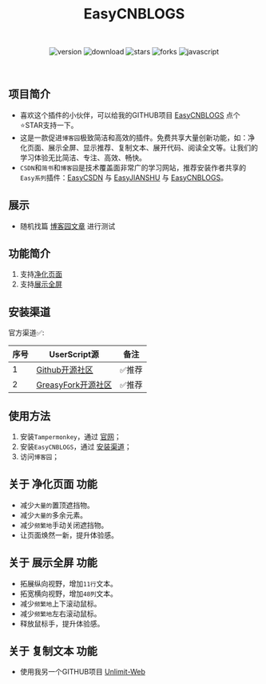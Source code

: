 <br><br>

<center><div align="center">

# EasyCNBLOGS

<br>

<img alt="version" src="https://img.shields.io/greasyfork/v/482368?style=for-the-badge&label=%E7%89%88%E6%9C%AC&logo=velog&logoColor=BE95FF&color=7B68EE"></img>
<img alt="download" src="https://img.shields.io/greasyfork/dt/482368?style=for-the-badge&label=%E7%94%A8%E6%88%B7%E5%AE%89%E8%A3%85%E9%87%8F&logo=bilibili&logoColor=78FF96"></img>
<img alt="stars" src="https://img.shields.io/github/stars/xcanwin/EasyCNBLOGS?style=for-the-badge&label=Stars&logo=undertale&logoColor=red&color=orange"></img>
<img alt="forks" src="https://img.shields.io/github/forks/xcanwin/EasyCNBLOGS?style=for-the-badge&label=Forks&logo=stackshare&logoColor=green&color=0AC18E"></img>
<img alt="javascript" src="https://img.shields.io/badge/JavaScript-%3E%3DES13-green?style=for-the-badge&label=JavaScript&logo=JavaScript&color=FDEE21"></img>

</div></center>

<br>

## 项目简介

- 喜欢这个插件的小伙伴，可以给我的GITHUB项目 [EasyCNBLOGS](https://github.com/xcanwin/EasyCNBLOGS) 点个⭐️STAR支持一下。
- 这是一款促进```博客园```极致简洁和高效的插件。免费共享大量创新功能，如：净化页面、展示全屏、显示推荐、复制文本、展开代码、阅读全文等。让我们的学习体验无比简洁、专注、高效、畅快。
- ```CSDN```和```简书```和```博客园```是技术覆盖面非常广的学习网站，推荐安装作者共享的```Easy系列```插件：[EasyCSDN](https://github.com/xcanwin/EasyCSDN/) 与 [EasyJIANSHU](https://github.com/xcanwin/EasyJIANSHU/) 与 [EasyCNBLOGS](https://github.com/xcanwin/EasyCNBLOGS/)。

## 展示

- 随机找篇 [博客园文章](https://www.cnblogs.com/long613/p/7614431.html) 进行测试

## 功能简介

1. 支持[净化页面](#关于-净化页面-功能)
2. 支持[展示全屏](#关于-展示全屏-功能)

## 安装渠道

官方渠道✅:

| 序号 | UserScript源 | 备注 |
| --- | --- | --- |
| 1 | [Github开源社区](https://raw.githubusercontent.com/xcanwin/EasyCNBLOGS/main/EasyCNBLOGS.user.js) | ✅推荐 |
| 2 | [GreasyFork开源社区](https://greasyfork.org/zh-CN/scripts/482368-easycnblogs) | ✅推荐 |

## 使用方法

1. 安装```Tampermonkey```，通过 [官网](https://www.tampermonkey.net/)；
2. 安装```EasyCNBLOGS```，通过 [安装渠道](#安装渠道)；
3. 访问```博客园```；

## 关于 净化页面 功能

- 减少```大量的```置顶遮挡物。
- 减少```大量的```多余元素。
- 减少```频繁地```手动关闭遮挡物。
- 让页面焕然一新，提升体验感。

## 关于 展示全屏 功能

- 拓展纵向视野，增加```11行```文本。
- 拓宽横向视野，增加```48列```文本。
- 减少```频繁地```上下滚动鼠标。
- 减少```频繁地```左右滚动鼠标。
- 释放鼠标手，提升体验感。

## 关于 复制文本 功能

- 使用我另一个GITHUB项目 [Unlimit-Web](https://github.com/xcanwin/Unlimit-Web/)
